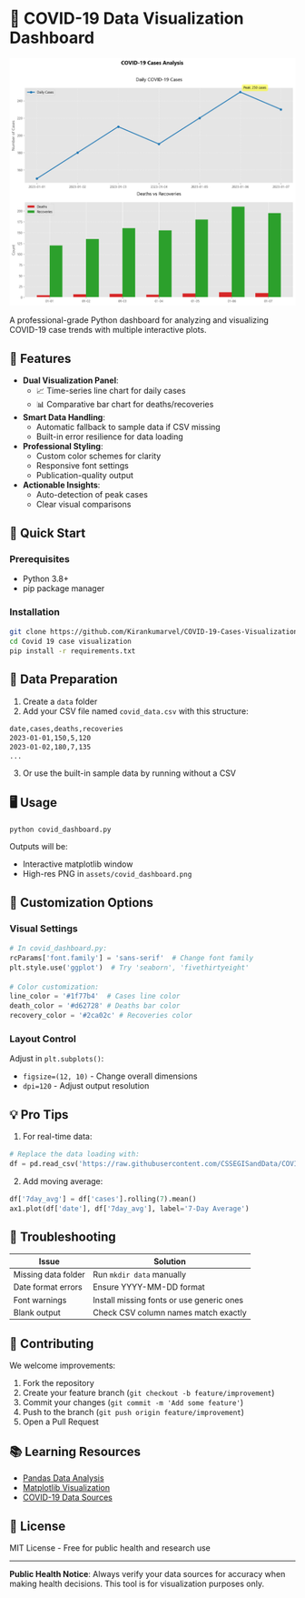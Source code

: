# 🦠 COVID-19 Data Visualization Dashboard

![Dashboard Screenshot](assets/covid_dashboard.png)

A professional-grade Python dashboard for analyzing and visualizing COVID-19 case trends with multiple interactive plots.

## 🌟 Features

- **Dual Visualization Panel**:
  - 📈 Time-series line chart for daily cases
  - 📊 Comparative bar chart for deaths/recoveries
- **Smart Data Handling**:
  - Automatic fallback to sample data if CSV missing
  - Built-in error resilience for data loading
- **Professional Styling**:
  - Custom color schemes for clarity
  - Responsive font settings
  - Publication-quality output
- **Actionable Insights**:
  - Auto-detection of peak cases
  - Clear visual comparisons

## 🚀 Quick Start

### Prerequisites
- Python 3.8+
- pip package manager

### Installation
```bash
git clone https://github.com/Kirankumarvel/COVID-19-Cases-Visualization.git
cd Covid 19 case visualization
pip install -r requirements.txt
```

## 📂 Data Preparation

1. Create a `data` folder
2. Add your CSV file named `covid_data.csv` with this structure:
```csv
date,cases,deaths,recoveries
2023-01-01,150,5,120
2023-01-02,180,7,135
...
```

3. Or use the built-in sample data by running without a CSV

## 🖥️ Usage
```bash
python covid_dashboard.py
```

Outputs will be:
- Interactive matplotlib window
- High-res PNG in `assets/covid_dashboard.png`

## 🎨 Customization Options

### Visual Settings
```python
# In covid_dashboard.py:
rcParams['font.family'] = 'sans-serif'  # Change font family
plt.style.use('ggplot')  # Try 'seaborn', 'fivethirtyeight'

# Color customization:
line_color = '#1f77b4'  # Cases line color
death_color = '#d62728' # Deaths bar color
recovery_color = '#2ca02c' # Recoveries color
```

### Layout Control
Adjust in `plt.subplots()`:
- `figsize=(12, 10)` - Change overall dimensions
- `dpi=120` - Adjust output resolution

## 💡 Pro Tips

1. For real-time data:
```python
# Replace the data loading with:
df = pd.read_csv('https://raw.githubusercontent.com/CSSEGISandData/COVID-19/master/csse_covid_19_data/csse_covid_19_time_series/time_series_covid19_confirmed_global.csv')
```

2. Add moving average:
```python
df['7day_avg'] = df['cases'].rolling(7).mean()
ax1.plot(df['date'], df['7day_avg'], label='7-Day Average')
```

## 🐛 Troubleshooting

| Issue | Solution |
|-------|----------|
| Missing data folder | Run `mkdir data` manually |
| Date format errors | Ensure YYYY-MM-DD format |
| Font warnings | Install missing fonts or use generic ones |
| Blank output | Check CSV column names match exactly |

## 🤝 Contributing

We welcome improvements:
1. Fork the repository
2. Create your feature branch (`git checkout -b feature/improvement`)
3. Commit your changes (`git commit -m 'Add some feature'`)
4. Push to the branch (`git push origin feature/improvement`)
5. Open a Pull Request

## 📚 Learning Resources

- [Pandas Data Analysis](https://pandas.pydata.org/docs/)
- [Matplotlib Visualization](https://matplotlib.org/stable/contents.html)
- [COVID-19 Data Sources](https://github.com/CSSEGISandData/COVID-19)

## 📜 License

MIT License - Free for public health and research use

---

**Public Health Notice**: Always verify your data sources for accuracy when making health decisions. This tool is for visualization purposes only.
```
